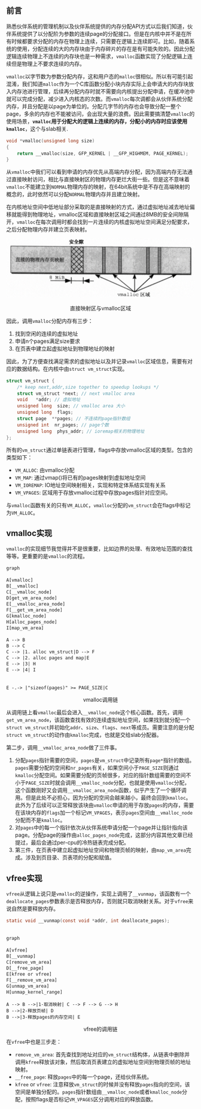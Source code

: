 <!-- # vmalloc&vfree -->
## 前言

熟悉伙伴系统的管理机制以及伙伴系统提供的内存分配API方式以后我们知道，伙伴系统提供了以分配阶为参数的连续page的分配接口。但是在内核中并不是在所有时候都要求分配的内存在物理上连续，只需要在逻辑上连续即可。比如，随着系统的使用，分配连续的大的内存块由于内存碎片的存在是有可能失败的。因此分配逻辑连续物理上不连续的内存块也是一种需求，`vmalloc`函数实现了分配逻辑上连续但是物理上不要求连续的内存。

`vmalloc`以字节数为参数分配内存，这和用户态的`malloc`很相似。所以有可能引起混淆，我们知道`malloc`作为一个C库函数分配小块内存实际上会申请大的内存块放入内存池进行管理，后续再分配内存时就不需要向内核提出分配申请，在缓冲池中就可以完成分配，减少进入内核态的次数。而`vmalloc`每次调都会从伙伴系统分配内存，并且分配是以page为单位的。分配几字节的内存也会导致分配一整个page，多余的内存也不能被访问，会出现大量的浪费。因此需要搞清楚`vmalloc`的使用场景，**`vmalloc`用于分配大的逻辑上连续的内存，分配小的内存时应该使用`kmalloc`**，这个与slab相关.

```c
void *vmalloc(unsigned long size)
{
    return __vmalloc(size, GFP_KERNEL | __GFP_HIGHMEM, PAGE_KERNEL);
}
```

从`vmalloc`中我们可以看到申请的内存优先从高端内存分配，因为高端内存无法通过直接映射访问，相比与直接映射区的物理内存更烂大街一些。但是这不意味着`vmalloc`不能建立到`NORMAL`物理内存的映射，在64bit系统中是不存在高端映射的概念的，此时依然可以分配`NORMAL`物理内存并且建立映射。

在内核地址空间中低地址部分采取的是直接映射的方式，通过虚拟地址减去地址偏移就能得到物理地址，vmalloc区域和直接映射区域之间通过8MB的安全间隙隔开，`vmalloc`在每次调用时都会找到一片连续的内核虚拟地址空间满足分配要求，之后分配物理内存并建立页表映射。

<!-- ![vmalloc](https://img2023.cnblogs.com/blog/3174293/202310/3174293-20231008165904593-832449549.png) -->
![vmalloc](../imgs/vmalloc.png)
<center>直接映射区与vmalloc区域</center>

因此，调用`vmalloc`分配内存有三步：

1. 找到空闲的连续的虚拟地址
2. 申请n个pages满足size要求
3. 在页表中建立起虚拟地址到物理地址的映射

因此，为了方便查找满足需求的虚拟地址以及并记录`vmalloc`区域信息，需要有对应的数据结构。在内核中由`struct vm_struct`实现。

```c
struct vm_struct {
    /* keep next,addr,size together to speedup lookups */
    struct vm_struct *next; // next vmalloc area
    void   *addr; // 虚拟地址
    unsigned long  size; // vmalloc area 大小
    unsigned long  flags; 
    struct page  **pages; // 不连续的page指针数组
    unsigned int  nr_pages; // page个数
    unsigned long  phys_addr; // ioremap相关的物理地址
};
```

所有的`vm_struct`通过单链表进行管理，flags中存放vmalloc区域的类型。包含的类型如下：
- `VM_ALLOC`: 由vmalloc分配
- `VM_MAP`: 通过vmap()将已有的pages映射到虚拟地址空间
- `VM_IOREMAP`: IO地址空间映射相关，实现和特定体系结实现有关系
- `VM_VPAGES`: 区域用于存放vmalloc过程中存放pages指针对应空间。

与`vmalloc`函数有关的只有`VM_ALLOC`，`vmalloc`分配的`vm_struct`会在flags中标记为`VM_ALLOC`。

## vmalloc实现

`vmalloc`的实现细节我觉得并不是很重要，比如边界的处理、有效地址范围的查找等等。更重要的是`vmalloc`的流程。

```mermaid
graph 

A[vmalloc]
B[__vmalloc]
C[__vmalloc_node]
D[get_vm_area_node]
E[__vmalloc_area_node]
F[__get_vm_area_node]
G[kmalloc_node]
H[alloc_pages_node]
I[map_vm_area]

A --> B
B --> C
C --> |1. alloc vm_struct|D --> F
C --> |2. alloc pages and map|E
E --> |3| H
E --> |4| I


E -.-> |"sizeof(pages)" >= PAGE_SIZE|C
```

<center>vmalloc调用链</center>

从调用链上看`vmalloc`最后会进入`__vmalloc_node`这个核心函数。首先，调用`get_vm_area_node`，该函数查找有效的连续虚拟地址空间，如果找到就分配一个`struct vm_struct`并初始化`addr`、`size`、`flags`、`next`等成员。需要注意的是分配`struct vm_struct`的动作由`kmalloc`完成，也就是交给slab分配器。

第二步，调用`__vmalloc_area_node`做了三件事。
1. 分配`pages`指针需要的空间，`pages`是`vm_struct`中记录所有`page*`指针的数组。`pages`需要分配的空间和`nr_pages`有关，如果空间小于`PAGE_SIZE`则通过`kmalloc`分配空间。如果需要分配的页帧很多，对应的指针数组需要的空间不小于`PAGE_SIZE`时就会调用`__vmalloc_node`分配，也就是使用`vmalloc`分配，这个函数刚好又会调用`__vmalloc_area_node`函数，似乎产生了一个循环调用。但是此处不必担心，因为分配的空间会越来越小，最终会回到`kmalloc`。此外为了后续可以正常释放该块由`vmalloc`申请的用于存放`pages`的内存，需要在该块内存的`flags`加一个标记`VM_VPAGES`，表示`pages`空间由`__vmalloc_node`分配而不是`kmalloc`。
2. 对`pages`中的每一个指针依次从伙伴系统申请分配一个page并让指针指向该page。分配page的操作由`alloc_pages_node`完成，这部分内容其他文章已经提过，最后会通过per-cpu的冷热链表完成分配。
3. 第三件，在页表中建立起虚拟地址空间和物理页帧的映射，由`map_vm_area`完成。涉及到页目录、页表项的分配和赋值。

## vfree实现

`vfree`从逻辑上说只是`vmalloc`的逆操作，实现上调用了`__vunmap`，该函数有一个`deallocate_pages`参数表示是否释放内存，否则就只取消映射关系。对于`vfree`来说自然是要释放内存。

```c
static void __vunmap(const void *addr, int deallocate_pages);
```

```mermaid

graph

A[vfree]
B[__vunmap]
C[remove_vm_area]
D[__free_page]
E[kfree or vfree]
F[__remove_vm_area]
G[unmap_vm_area]
H[unmap_kernel_range]

A --> B -->|1-取消映射| C --> F --> G --> H
B -->|2-释放页帧| D
B -->|3-释放pages的内存空间| E

```
<center>vfree的调用链</center>

在`vfree`中也是三步走：
- `remove_vm_area`: 首先查找到地址对应的`vm_struct`结构体，从链表中删除并调用`kfree`释放该对象，然后取消页表建立的虚拟地址空间到物理页帧的地址映射。
- `__free_page`: 释放`pages`中的每一个page，还给伙伴系统。
- `kfree` or `vfree`: 注意释放`vm_struct`的时候并没有释放`pages`指向的空间，该空间是单独分配的。`pages`指针数组由`__vmalloc_node`或者`kmalloc_node`分配，按照flags是否标记`VM_VPAGES`区分调用对应的释放函数。

